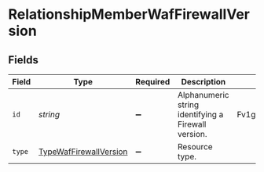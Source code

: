 # RelationshipMemberWafFirewallVersion


## Fields

| Field                                                                   | Type                                                                    | Required                                                                | Description                                                             | Example                                                                 |
| ----------------------------------------------------------------------- | ----------------------------------------------------------------------- | ----------------------------------------------------------------------- | ----------------------------------------------------------------------- | ----------------------------------------------------------------------- |
| `id`                                                                    | *string*                                                                | :heavy_minus_sign:                                                      | Alphanumeric string identifying a Firewall version.                     | Fv1guUGZzb2W9Euo4mo0r                                                   |
| `type`                                                                  | [TypeWafFirewallVersion](../../models/shared/typewaffirewallversion.md) | :heavy_minus_sign:                                                      | Resource type.                                                          |                                                                         |